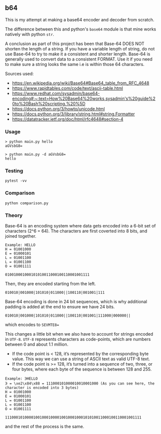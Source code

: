 ## b64

This is my attempt at making a base64 encoder and decoder from scratch.

The difference between this and python's `base64` module is that mine works
natively with python `str`.

A conclusion as part of this project has been that Base-64 DOES NOT shorten the
length of a string. If you have a variable length of string, do not use Base-64
to try to make it a consistent and shorter length. Base-64 is generally used to
convert data to a consistent FORMAT. Use it if you need to make sure a string
looks the same i.e is within those 64 characters.

Sources used:

- https://en.wikipedia.org/wiki/Base64#Base64_table_from_RFC_4648
- https://www.rapidtables.com/code/text/ascii-table.html
- https://www.redhat.com/sysadmin/base64-encoding#:~:text=How%20Base64%20works,sysadmin's%20guide%20to%20Bash%20scripting.%20%5D
- https://docs.python.org/3/howto/unicode.html
- https://docs.python.org/3/library/string.html#string.Formatter
- https://datatracker.ietf.org/doc/html/rfc4648#section-4

### Usage

```
> python main.py hello
aGVsbG8=

> python main.py -d aGVsbG8=
hello
```

### Testing

```
pytest -vv
```

### Comparison

```
python comparison.py
```

### Theory

Base-64 is an encoding system where data gets encoded into a 6-bit set of
characters (2^6 = 64). The characters are first coverted into 8 bits, and joined
together.

```
Example: HELLO
H = 01001000
E = 01000101
L = 01001100
L = 01001100
O = 01001111

010010001000101010011000100110001001111
```

Then, they are encoded starting from the left.

`010010|001000|101010|011000||100110|001001|111`

Base-64 encoding is done in 24 bit sequences, which is why additional padding is
added at the end to ensure we have 24 bits.

`010010|001000|101010|011000||100110|001001|111000|000000||`

which encodes to `SEVMTE8=`

This changes a little bit when we also have to account for strings encoded in
`UTF-8`. `UTF-8` represents characters as code-points, which are numbers between
0 and about 1.1 million.

- If the code point is < 128, it’s represented by the corresponding byte value.
  This way we can use a string of ASCII text as valid UTF-8 text.
- If the code point is >= 128, it’s turned into a sequence of two, three, or
  four bytes, where each byte of the sequence is between 128 and 255.

```
Example: ℈HELLO
℈ = \xe2\x84\x88 = 111000101000010010001000 (As you can see here, the character is encoded into 3 bytes)
H = 01001000
E = 01000101
L = 01001100
L = 01001100
O = 01001111

111000101000010010001000010010001000101010011000100110001001111
```

and the rest of the process is the same.
